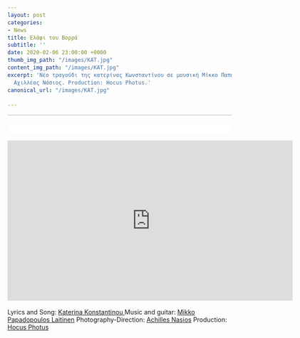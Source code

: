 ```yaml
---
layout: post
categories:
- News
title: Ελάφι του Βορρά
subtitle: ''
date: 2020-02-06 23:00:00 +0000
thumb_img_path: "/images/ΚΑΤ.jpg"
content_img_path: "/images/ΚΑΤ.jpg"
excerpt: 'Νέο τραγούδι της κατερίνας Κωνσταντίνου σε μουσική Μίκκο Παπαδόπουλου. Video-clip:
  Αχιλλέας Νάσιος. Production: Hocus Photus.'
canonical_url: "/images/ΚΑΤ.jpg"

---
```

![](/images/bwok-2.jpg)

<iframe src="https://player.vimeo.com/video/389205650" width="640" height="360" frameborder="0" allow="autoplay; fullscreen" allowfullscreen></iframe>

Lyrics and Song: <a href="https://www.facebook.com/katerina.konstantinou.1690" target="blank">Katerina Konstantinou </a>Music and guitar: <a href="https://www.facebook.com/mikko.papadopoulos.laitinen" target="blank">Mikko Papadopoulos Laitinen</a> Photography-Direction: <a href="https://www.facebook.com/achilles.nasios" target="blank">Achilles Nasios</a> Production: <a href="https://www.facebook.com/1minute.project/" target="blank"> Hocus Photus</a>